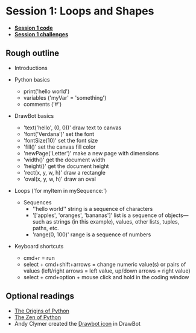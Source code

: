 # Session 1: Loops and Shapes

* [**Session 1 code**](/session_01/code)
* [**Session 1 challenges**](/session_01/challenges)

## Rough outline

* Introductions

* Python basics
    * print('hello world')
    * variables ('myVar' = 'something')
    * comments ('#')
* DrawBot basics
    * 'text('hello', (0, 0))' draw text to canvas
    * 'font('Verdana')' set the font 
    * 'fontSize(10)' set the font size
    * 'fill()' set the canvas fill color
    * 'newPage('Letter')' make a new page with dimensions
    * 'width()' get the document width
    * 'height()' get the document height
    * 'rect(x, y, w, h)' draw a rectangle
    * 'oval(x, y, w, h)' draw an oval	
    
* Loops ('for myItem in mySequence:')
    * Sequences
    	* ''hello world'' string is a sequence of characters
    	* '['apples', 'oranges', 'bananas']' list is a sequence of objects—such as strings (in this example), values, other lists, tuples, paths, etc.
    	* 'range(0, 100)' range is a sequence of numbers

 * Keyboard shortcuts
    * cmd+r = run
    * select + cmd+shift+arrows = change numeric value(s) or pairs of values (left/right arrows = left value, up/down arrows = right value)
    * select + cmd+option + mouse click and hold in the coding window

## Optional readings
* [The Origins of Python](https://inference-review.com/article/the-origins-of-python)
* [The Zen of Python](https://www.python.org/dev/peps/pep-0020/#easter-egg)
* Andy Clymer created the [Drawbot icon](https://www.drawbot.com/content/drawBotIcon.html) in DrawBot
 
